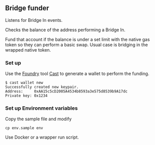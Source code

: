## Bridge funder

Listens for Bridge In events.

Checks the balance of the address performing a Bridge In.

Fund that account if the balance is under a set limit with the native gas token so they can perform a basic swap. Usual case is bridging in the wrapped native token.

### Set up

Use the [Foundry](https://getfoundry.sh/) tool [Cast](https://book.getfoundry.sh/reference/cast/cast-wallet-new) to generate a wallet to perform the funding.

```
$ cast wallet new
Successfully created new keypair.
Address:     0xAA15c5cD2005A4534b8593a3e575d8539b9A17dc
Private key: 0x1234
```

### Set up Environment variables

Copy the sample file and modify

```
cp env.sample env
```

Use Docker or a wrapper run script.
